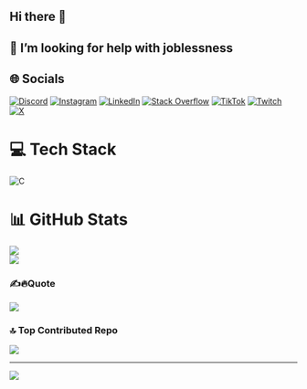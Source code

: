 ## Hi there 👋
## 🤔 I’m looking for help with joblessness

## 🌐 Socials
[![Discord](https://img.shields.io/badge/Discord-%237289DA.svg?logo=discord&logoColor=white)](https://discord.gg/discordapp.com/users/460296285858037760) [![Instagram](https://img.shields.io/badge/Instagram-%23E4405F.svg?logo=Instagram&logoColor=white)](https://instagram.com/adinza18) [![LinkedIn](https://img.shields.io/badge/LinkedIn-%230077B5.svg?logo=linkedin&logoColor=white)](https://linkedin.com/in/saladin-zhalifunnas-ahfar-407393321) [![Stack Overflow](https://img.shields.io/badge/-Stackoverflow-FE7A16?logo=stack-overflow&logoColor=white)](https://stackoverflow.com/users/26853281/lecylecy) [![TikTok](https://img.shields.io/badge/TikTok-%23000000.svg?logo=TikTok&logoColor=white)](https://tiktok.com/@adinza18) [![Twitch](https://img.shields.io/badge/Twitch-%239146FF.svg?logo=Twitch&logoColor=white)](https://twitch.tv/ASCMK) [![X](https://img.shields.io/badge/X-black.svg?logo=X&logoColor=white)](https://x.com/dynoouuw) 

# 💻 Tech Stack
![C](https://img.shields.io/badge/c-%2300599C.svg?style=for-the-badge&logo=c&logoColor=white)
# 📊 GitHub Stats
![](https://github-readme-stats.vercel.app/api?username=LecyLecy&theme=dark&hide_border=false&include_all_commits=false&count_private=false)<br/>
![](https://github-readme-streak-stats.herokuapp.com/?user=LecyLecy&theme=dark&hide_border=false)<br/>

### ✍️🔥Quote
![](https://quotes-github-readme.vercel.app/api?type=horizontal&theme=dark)

### 🔝 Top Contributed Repo
![](https://github-contributor-stats.vercel.app/api?username=LecyLecy&limit=5&theme=dark&combine_all_yearly_contributions=true)

---
[![](https://visitcount.itsvg.in/api?id=LecyLecy&icon=5&color=12)](https://visitcount.itsvg.in)

<!-- Proudly created with GPRM ( https://gprm.itsvg.in ) -->

<!--
## Hi there 👋
## 🤔 I’m looking for help with joblessness
## 📸 [@adinza18](https://www.instagram.com/adinza18)
[![Lecy's GitHub stats](https://github-readme-stats.vercel.app/api?username=lecylecy&show_icons=true&theme=tokyonight)](https://github.com/anuraghazra/github-readme-stats)
-->


<!--
**LecyLecy/LecyLecy** is a ✨ _special_ ✨ repository because its `README.md` (this file) appears on your GitHub profile.

Here are some ideas to get you started:

- 🔭 I’m currently working on ...
- 🌱 I’m currently learning ...
- 👯 I’m looking to collaborate on ...
- 🤔 I’m looking for help with ...
- 💬 Ask me about ...
- 📫 How to reach me: ...
- 😄 Pronouns: ...
- ⚡ Fun fact: ...

[![Lecy's GitHub stats](https://github-readme-stats.vercel.app/api?username=lecylecy&show_icons=true&theme=tokyonight)](https://github.com/anuraghazra/github-readme-stats)
-->
